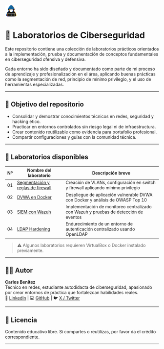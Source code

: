
<img src = "https://github.com/cbenitez191/cbenitez191/blob/main/img/about_me.gif?raw=true" width = 40px></picture>

# 🧪 Laboratorios de Ciberseguridad

Este repositorio contiene una colección de laboratorios prácticos orientados a la implementación, prueba y documentación de conceptos fundamentales en ciberseguridad ofensiva y defensiva.

Cada entorno ha sido diseñado y documentado como parte de mi proceso de aprendizaje y profesionalización en el área, aplicando buenas prácticas como la segmentación de red, principio de mínimo privilegio, y el uso de herramientas especializadas.

---

## 🎯 Objetivo del repositorio

- Consolidar y demostrar conocimientos técnicos en redes, seguridad y hacking ético.
- Practicar en entornos controlados sin riesgo legal ni de infraestructura.
- Crear contenido reutilizable como evidencia para portafolio profesional.
- Compartir configuraciones y guías con la comunidad técnica.

---

## 📂 Laboratorios disponibles

| Nº | Nombre del laboratorio                        | Descripción breve                                     |
|----|------------------------------------------------|-------------------------------------------------------|
| 01 | [Segmentación y reglas de firewall](./lab-01-segmentacion-firewall) | Creación de VLANs, configuración en switch y firewall aplicando mínimo privilegio |
| 02 | [DVWA en Docker](./lab-02-dvwa-docker)         | Despliegue de aplicación vulnerable DVWA con Docker y análisis de OWASP Top 10     |
| 03 | [SIEM con Wazuh](./lab-03-wazuh-siem)          | Implementación de monitoreo centralizado con Wazuh y pruebas de detección de eventos |
| 04 | [LDAP Hardening](./lab-04-ldap-hardening)      | Endurecimiento de un entorno de autenticación centralizado usando OpenLDAP         |

> ⚠ Algunos laboratorios requieren VirtualBox o Docker instalado previamente.

---

## 🧑‍💻 Autor

**Carlos Benítez**  
Técnico en redes, estudiante autodidacta de ciberseguridad, apasionado por crear entornos de práctica que fortalezcan habilidades reales.  
🔗 [LinkedIn](https://linkedin.com/in/tuusuario) | 💻 [GitHub](https://github.com/tuusuario) | 🐦 [X / Twitter](https://twitter.com/tuusuario)

---

## 📝 Licencia

Contenido educativo libre. Si compartes o reutilizas, por favor da el crédito correspondiente.

---

